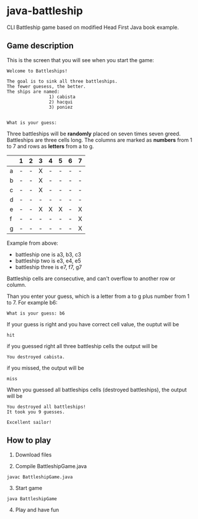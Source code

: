 # java-battleship

CLI Battleship game based on modified Head First Java book example.


## Game description

This is the screen that you will see when you start the game:

```
Welcome to Battleships!

The goal is to sink all three battleships.
The fewer guesess, the better.
The ships are named: 
                1) cabista
                2) hacqui
                3) poniez


What is your guess:
```

Three battleships will be **randomly** placed on seven times seven greed. Battleships are three cells long. The columns are marked as **numbers** from 1 to 7 and rows as **letters** from a to g.

 |   | 1 | 2 | 3 | 4 | 5 | 6 | 7 |
 |---|---|---|---|---|---|---|---| 
 | a | - | - | X | - | - | - | - |
 | b | - | - | X | - | - | - | - |
 | c | - | - | X | - | - | - | - |
 | d | - | - | - | - | - | - | - |
 | e | - | - | X | X | X | - | X |
 | f | - | - | - | - | - | - | X |
 | g | - | - | - | - | - | - | X |

Example from above:
  * battleship one is a3, b3, c3
  * battleship two is e3, e4, e5
  * battleship three is e7, f7, g7
  
Battleship cells are consecutive, and can't overflow to another row or column.

Than you enter your guess, which is a letter from a to g plus number from 1 to 7. For example b6:
```
What is your guess: b6
```
If your guess is right and you have correct cell value, the ouptut will be
```
hit
```
if you guessed right all three battleship cells the output will be
```
You destroyed cabista.
```
if you missed, the output will be 
```
miss
```

When you guessed all battleships cells (destroyed battleships), the output will be 
```
You destroyed all battleships!
It took you 9 guesses.

Excellent sailor!
```

## How to play

1. Download files

2. Compile BattleshipGame.java
```
javac BattleshipGame.java
```
3. Start game
```
java BattleshipGame
```
4. Play and have fun
